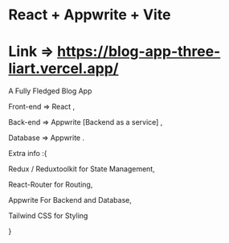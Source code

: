 # React + Appwrite + Vite 

# Link => https://blog-app-three-liart.vercel.app/ 

A Fully Fledged Blog App

Front-end => React ,

Back-end => Appwrite [Backend as a service] ,

Database => Appwrite .

Extra info :{

  Redux / Reduxtoolkit for State Management,
  
  React-Router for Routing,
  
  Appwrite For Backend and Database,
  
  Tailwind CSS for Styling
  
}

